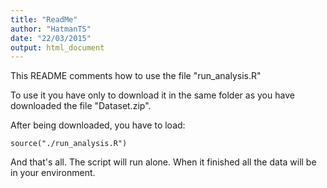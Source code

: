 ```yaml
---
title: "ReadMe"
author: "HatmanTS"
date: "22/03/2015"
output: html_document
---
```


This README comments how to use the file "run_analysis.R"

To use it you have only to download it in the same folder
as you have downloaded the file "Dataset.zip". 

After being downloaded, you have to load:

```{r}
source("./run_analysis.R")
```
And that's all. The script will run alone. When it finished
all the data will be in your environment.